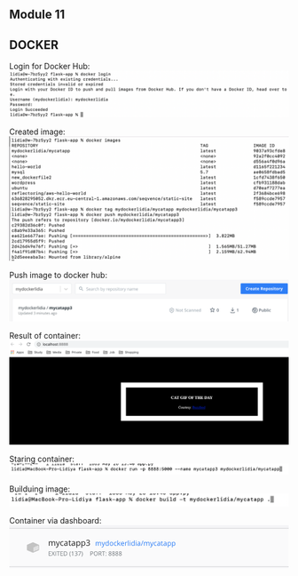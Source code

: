 ## Module 11
## DOCKER


Login for Docker Hub:
![Image description](./img/2.png)

Created image:
![Image description](./img/3.png)

Push image to docker hub:
![Image description](./img/4.png)

Result of container:
![Image description](./img/1.png)

Staring container:
![Image description](./img/5.png)

Builduing image:
![Image description](./img/6.png)

Container via dashboard:
![Image description](./img/7.png)
